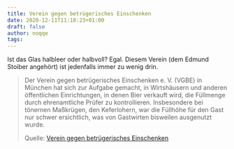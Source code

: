 ```yaml
---
title: Verein gegen betrügerisches Einschenken
date: 2020-12-11T11:18:23+01:00
draft: false
author: noqqe
tags:
---
```


Ist das Glas halbleer oder halbvoll? Egal. Diesem Verein (dem Edmund Stoiber
angehört) ist jedenfalls immer zu wenig drin.

> Der Verein gegen betrügerisches Einschenken e. V. (VGBE) in München hat sich
> zur Aufgabe gemacht, in Wirtshäusern und anderen öffentlichen Einrichtungen,
> in denen Bier verkauft wird, die Füllmenge durch ehrenamtliche Prüfer zu
> kontrollieren. Insbesondere bei tönernen Maßkrügen, den Keferlohern, war die
> Füllhöhe für den Gast nur schwer ersichtlich, was von Gastwirten bisweilen
> ausgenutzt wurde.
>
> Quelle: [Verein gegen betrügerisches Einschenken](https://de.wikipedia.org/wiki/Verein_gegen_betr%C3%BCgerisches_Einschenken)
